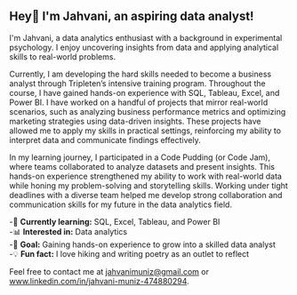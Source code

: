 ## Hey👋 I'm Jahvani, an aspiring data analyst!
I'm Jahvani, a data analytics enthusiast with a background in experimental psychology. I enjoy uncovering insights from data and applying analytical skills to real-world problems.  

Currently, I am developing the hard skills needed to become a business analyst through Tripleten’s intensive training program. Throughout the course, I have gained hands-on experience with SQL, Tableau, Excel, and Power BI. I have worked on a handful of projects that mirror real-world scenarios, such as analyzing business performance metrics and optimizing marketing strategies using data-driven insights. These projects have allowed me to apply my skills in practical settings, reinforcing my ability to interpret data and communicate findings effectively.

In my learning journey, I participated in a Code Pudding (or Code Jam), where teams collaborated to analyze datasets and present insights. This hands-on experience strengthened my ability to work with real-world data while honing my problem-solving and storytelling skills. Working under tight deadlines with a diverse team helped me develop strong collaboration and communication skills for my future in the data analytics field. 

-🔹 **Currently learning:** SQL, Excel, Tableau, and Power BI  
-📊 **Interested in:** Data analytics  
-🌱 **Goal:** Gaining hands-on experience to grow into a skilled data analyst    
-💡 **Fun fact:** I love hiking and writing poetry as an outlet to reflect  

Feel free to contact me at jahvanimuniz@gmail.com or www.linkedin.com/in/jahvani-muniz-474880294.
